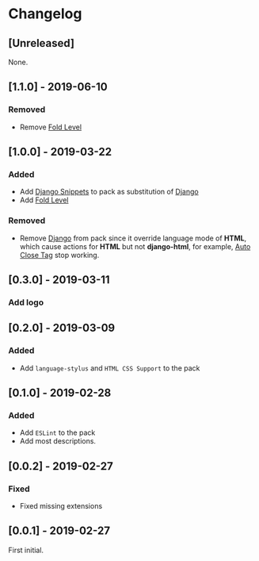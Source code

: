 <!-- Check [Keep a Changelog](http://keepachangelog.com/) for recommendations on how to structure this file. -->

# Changelog

## [Unreleased]

None.

## [1.1.0] - 2019-06-10

### Removed

- Remove [Fold Level](https://marketplace.visualstudio.com/items?itemName=vikyd.vscode-fold-level)

## [1.0.0] - 2019-03-22

### Added

- Add
  [Django Snippets](https://marketplace.visualstudio.com/items?itemName=bibhasdn.django-snippets)
  to pack as substitution of
  [Django](https://marketplace.visualstudio.com/items?itemName=batisteo.vscode-django)
- Add [Fold Level](https://marketplace.visualstudio.com/items?itemName=vikyd.vscode-fold-level)

### Removed

- Remove
  [Django](https://marketplace.visualstudio.com/items?itemName=batisteo.vscode-django)
  from pack since it override language mode of **HTML**, which cause actions for
  **HTML** but not **django-html**, for example,
  [Auto Close Tag](https://marketplace.visualstudio.com/items?itemName=formulahendry.auto-close-tag)
  stop working.

## [0.3.0] - 2019-03-11

### Add logo

## [0.2.0] - 2019-03-09

### Added

- Add `language-stylus` and `HTML CSS Support` to the pack

## [0.1.0] - 2019-02-28

### Added

- Add `ESLint` to the pack
- Add most descriptions.

## [0.0.2] - 2019-02-27

### Fixed

- Fixed missing extensions

## [0.0.1] - 2019-02-27

First initial.